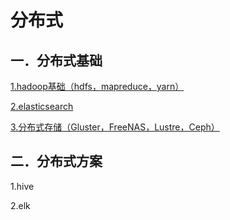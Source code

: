 # 分布式

## 一．分布式基础

[1.hadoop基础（hdfs，mapreduce，yarn）](hadoop/index.md)

[2.elasticsearch](elasticsearch.md)

[3.分布式存储（Gluster，FreeNAS，Lustre，Ceph）](storage/index.md)

## 二．分布式方案

1.hive

2.elk

